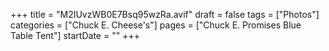 +++
title = "M2IUvzWB0E7Bsq95wzRa.avif"
draft = false
tags = ["Photos"]
categories = ["Chuck E. Cheese's"]
pages = ["Chuck E. Promises Blue Table Tent"]
startDate = ""
+++
